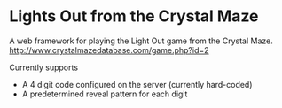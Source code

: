 # Lights Out from the Crystal Maze

A web framework for playing the Light Out game from the Crystal Maze. http://www.crystalmazedatabase.com/game.php?id=2

Currently supports 
* A 4 digit code configured on the server (currently hard-coded)
* A predetermined reveal pattern for each digit 